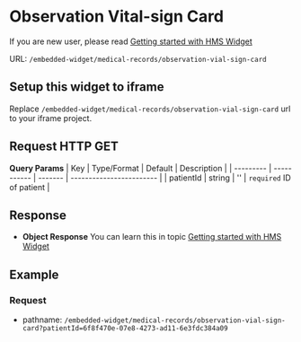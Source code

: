 # Observation Vital-sign Card

If you are new user, please read [Getting started with HMS Widget](/embedded-widget?widget=get-started)

URL: `/embedded-widget/medical-records/observation-vial-sign-card`

## Setup this widget to iframe
Replace `/embedded-widget/medical-records/observation-vial-sign-card` url to your iframe project.

## Request HTTP GET
**Query Params**
| Key       | Type/Format | Default | Description              |
| --------- | ----------- | ------- | ------------------------ |
| patientId | string      | ''      | `required` ID of patient |

## Response
- **Object Response**
    You can learn this in topic [Getting started with HMS Widget](/embedded-widget?widget=get-started)

## Example

### Request
 - pathname: `/embedded-widget/medical-records/observation-vial-sign-card?patientId=6f8f470e-07e8-4273-ad11-6e3fdc384a09` 

